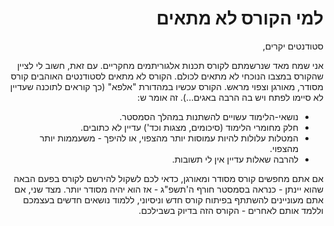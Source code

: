 <div dir='rtl' lang='he'>

למי הקורס לא מתאים
==================

סטודנטים יקרים,

אני שמח מאד שנרשמתם לקורס תכנות אלגוריתמים מחקריים.
עם זאת, חשוב לי לציין שהקורס במצבו הנוכחי לא מתאים לכולם. 
הקורס לא מתאים לסטודנטים האוהבים קורס מסודר, מאורגן וצפוי מראש.
הקורס עכשיו במהדורת "אלפא" (כך קוראים לתוכנה שעדיין לא סיימו לפתח ויש בה הרבה באגים...). זה אומר ש:

 * נושאי-הלימוד עשויים להשתנות במהלך הסמסטר.
 * חלק מחומרי הלימוד (סיכומים, מצגות וכד') עדיין לא כתובים.
 * המטלות עלולות להיות עמוסות יותר מהצפוי, או להיפך - משעממות יותר מהצפוי.
 * להרבה שאלות עדיין אין לי תשובות.

אם אתם מחפשים קורס מסודר ומאורגן, כדאי לכם לשקול להירשם לקורס בפעם הבאה שהוא יינתן - כנראה בסמסטר חורף ה'תשפ"ג - אז הוא יהיה מסודר יותר.
מצד שני, אם אתם מעוניינים להשתתף בפיתוח קורס חדש וניסיוני, ללמוד נושאים חדשים בעצמכם וללמד אותם לאחרים - הקורס הזה בדיוק בשבילכם.

</div>

